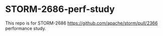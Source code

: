 # STORM-2686-perf-study

This repo is for STORM-2686 https://github.com/apache/storm/pull/2366 performance study.
